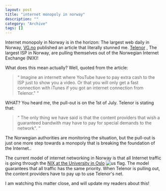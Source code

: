 ```yaml
--- 
layout: post 
title: "internet monopoly in norway"
description: ""
category: "Archive"
tags: []
---  
```

<p>Internet monopoly in Norway is in the horizon: The largest web daily in Norway, <a href="http://www.vg.no">VG.no</a>  published an article that literally stunned me. <a href="http://www.telenor.no">Telenor</a> , The largest ISP in Norway, are pulling themselves out of the Norwegian Internet Exchange (NIX)!</p> <p>What does this mean actually? Well, quoted from the article:</p> 
<blockquote>
 <span class="bqstart">&#8220;</span>
    Imagine an internett where YouTube have to pay extra cash to the ISP just to show you a video. Or that you will only get a fast connection with iTunes if you got an internet connection from Telenor."
  <span class="bqend">&#8220;</span>
</blockquote>

<p>WHAT? You heard me, the pull-out is on the 1st of July. Telenor is stating that:</p> 

<blockquote>
 <span class="bqstart">&#8220;</span>
    The only thing we have said is that the content providers that wish a guaranteed bandwith may have to pay for special demands to the network".
 <span class="bqend">&#8220;</span>
</blockquote>
<p>The Norwegian authorities are monitoring the situation, but the pull-out is just one more step towards a monopoly that is breaking the foundation of the Internet..</p> <p>The current model of internet networking in Norway is that all Internet traffic is going through the <a href="http://www.uio.no/nix/info-english-short.html">NIX at the University in Oslo</a> <img src="http://cdn.umedia.no/img/flag/us.png" alt="us flag"/>. The model guarantees that all traffic has the same priority. When Telenor is pulling out, the content providers have to pay up to use Telenor's net.</p> <p>I am watching this matter close, and will update my readers about this!</p>
